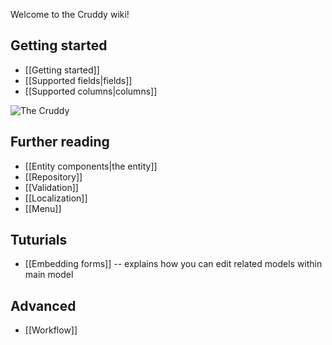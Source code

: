 Welcome to the Cruddy wiki!

## Getting started

* [[Getting started]]
* [[Supported fields|fields]]
* [[Supported columns|columns]]

![The Cruddy](https://drive.google.com/uc?id=0B8WgmUNiDzmySlZEeGFlRVdwbzQ)

## Further reading

* [[Entity components|the entity]]
* [[Repository]]
* [[Validation]]
* [[Localization]]
* [[Menu]]

## Tuturials

* [[Embedding forms]] -- explains how you can edit related models within main model

## Advanced

* [[Workflow]]